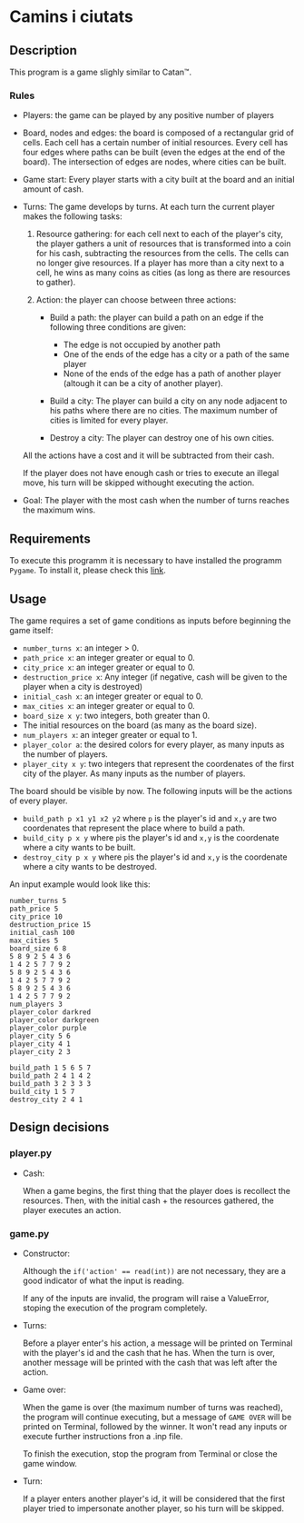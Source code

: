 # Camins i ciutats

## Description

This program is a game slighly similar to Catan™.

### Rules

- Players: the game can be played by any positive number of players

- Board, nodes and edges: the board is composed of a rectangular grid of cells. Each cell has a certain number of initial resources. Every cell has four edges where paths can be built (even the edges at the end of the board). The intersection of edges are nodes, where cities can be built.

- Game start: Every player starts with a city built at the board and an initial amount of cash.

- Turns: The game develops by turns. At each turn the current player makes the following tasks:
    1. Resource gathering: for each cell next to each of the player's city, the player gathers a unit of resources that is transformed into a coin for his cash, subtracting the resources from the cells. The cells can no longer give resources. If a player has more than a city next to a cell, he wins as many coins as cities (as long as there are resources to gather).

    2. Action: the player can choose between three actions:
        - Build a path: the player can build a path on an edge if the following three conditions are given:
            - The edge is not occupied by another path
            - One of the ends of the edge has a city or a path of the same player
            - None of the ends of the edge has a path of another player (altough it can be a city of another player).

        - Build a city: The player can build a city on any node adjacent to his paths where there are no cities. The maximum number of cities is limited for every player.

        - Destroy a city: The player can destroy one of his own cities.

    All the actions have a cost and it will be subtracted from their cash.

    If the player does not have enough cash or tries to execute an illegal move, his turn will be skipped withought executing the action.

- Goal: The player with the most cash when the number of turns reaches the maximum wins.




## Requirements

To execute this programm it is necessary to have installed the programm `Pygame`. To install it, please check this [link](https://www.pygame.org/wiki/GettingStarted).

## Usage

The game requires a set of game conditions as inputs before beginning the game itself:
- `number_turns x`: an integer > 0.
- `path_price x`: an integer greater or equal to 0.
- `city_price x`: an integer greater or equal to 0.
- `destruction_price x`: Any integer (if negative, cash will be given to the player when a city is destroyed)
- `initial_cash x`: an integer greater or equal to 0.
- `max_cities x`: an integer greater or equal to 0.
- `board_size x y`: two integers, both greater than 0.
- The initial resources on the board (as many as the board size).
- `num_players x`: an integer greater or equal to 1.
- `player_color a`: the desired colors for every player, as many inputs as the number of players.
- `player_city x y`: two integers that represent the coordenates of the first city of the player. As many inputs as the number of players.

The board should be visible by now. The following inputs will be the actions of every player.
- `build_path p x1 y1 x2 y2` where `p` is the player's id and `x,y` are two coordenates that represent the place where to build a path.
- `build_city p x y` where `p`is the player's id and `x,y` is the coordenate where a city wants to be built.
- `destroy_city p x y` where `p`is the player's id and `x,y` is the coordenate where a city wants to be destroyed.

An input example would look like this:

```text
number_turns 5
path_price 5
city_price 10
destruction_price 15
initial_cash 100
max_cities 5
board_size 6 8
5 8 9 2 5 4 3 6
1 4 2 5 7 7 9 2
5 8 9 2 5 4 3 6
1 4 2 5 7 7 9 2
5 8 9 2 5 4 3 6
1 4 2 5 7 7 9 2
num_players 3
player_color darkred
player_color darkgreen
player_color purple
player_city 5 6
player_city 4 1
player_city 2 3

build_path 1 5 6 5 7
build_path 2 4 1 4 2
build_path 3 2 3 3 3
build_city 1 5 7
destroy_city 2 4 1
```
## Design decisions

### player.py

- Cash:

    When a game begins, the first thing that the player does is recollect the resources. Then, with the initial cash + the resources gathered, the player executes an action.

### game.py

- Constructor:

    Although the `if('action' == read(int))` are not necessary, they are a good indicator of what the input is reading. 
    
    If any of the inputs are invalid, the program will raise a ValueError, stoping the execution of the program completely.

- Turns:

    Before a player enter's his action, a message will be printed on Terminal with the player's id and the cash that he has. When the turn is over, another message will be printed with the cash that was left after the action.

- Game over:

    When the game is over (the maximum number of turns was reached), the program will continue executing, but a message of `GAME OVER` will be printed on Terminal, followed by the winner. It won't read any inputs or execute further instructions fron a .inp file.

    To finish the execution, stop the program from Terminal or close the game window.

- Turn:

    If a player enters another player's id, it will be considered that the first player tried to impersonate another player, so his turn will be skipped.